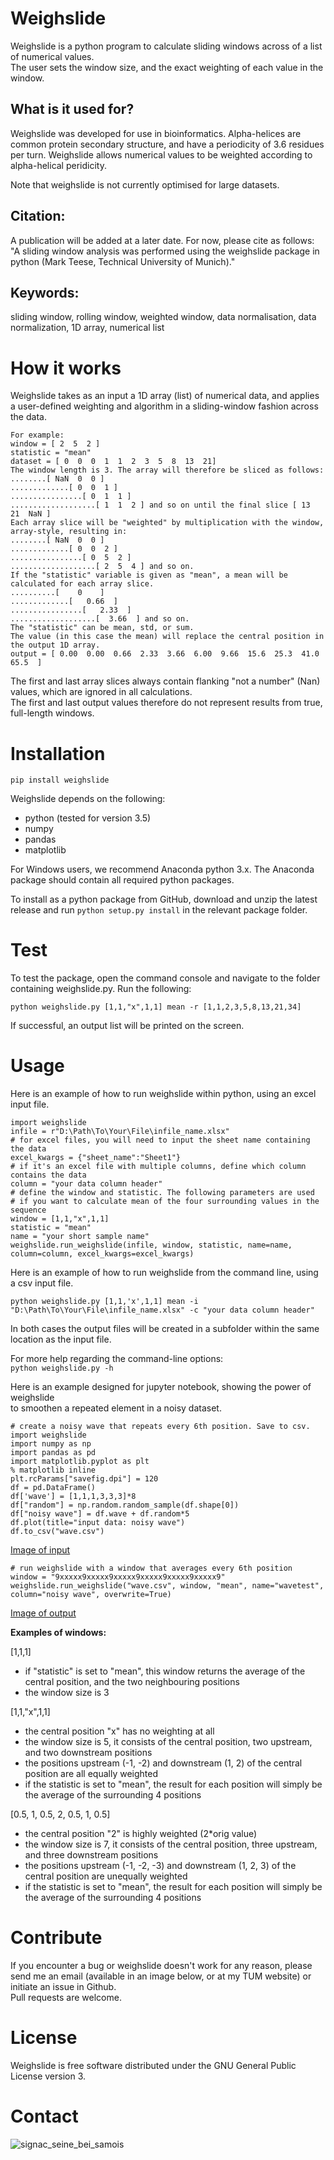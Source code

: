# Weighslide  
  
Weighslide is a python program to calculate sliding windows across of a list of numerical values.  
The user sets the window size, and the exact weighting of each value in the window.  
  
## What is it used for?
Weighslide was developed for use in bioinformatics. Alpha-helices are common protein secondary structure, and have
a periodicity of 3.6 residues per turn. Weighslide allows numerical values to be weighted according to alpha-helical peridicity.

Note that weighslide is not currently optimised for large datasets.
  
## Citation:  
A publication will be added at a later date. For now, please cite as follows:  
"A sliding window analysis was performed using the weighslide package in python (Mark Teese, Technical University of Munich)."<br>  

## Keywords:  
sliding window, rolling window, weighted window, data normalisation, data normalization, 1D array, numerical list<br>  
  
  
# How it works  
Weighslide takes as an input a 1D array (list) of numerical data, and applies a user-defined weighting and algorithm in a sliding-window fashion across the data.  
      
```  
For example:  
window = [ 2  5  2 ]  
statistic = "mean"  
dataset = [ 0  0  0  1  1  2  3  5  8  13  21]  
The window length is 3. The array will therefore be sliced as follows:  
........[ NaN  0  0 ]  
.............[ 0  0  1 ]  
................[ 0  1  1 ]  
...................[ 1  1  2 ] and so on until the final slice [ 13  21  NaN ]  
Each array slice will be "weighted" by multiplication with the window, array-style, resulting in:  
........[ NaN  0  0 ]  
.............[ 0  0  2 ]  
................[ 0  5  2 ]  
...................[ 2  5  4 ] and so on.  
If the "statistic" variable is given as "mean", a mean will be calculated for each array slice.  
..........[    0    ]  
.............[   0.66  ]  
................[   2.33  ]  
...................[  3.66  ] and so on.  
The "statistic" can be mean, std, or sum.  
The value (in this case the mean) will replace the central position in the output 1D array.  
output = [ 0.00  0.00  0.66  2.33  3.66  6.00  9.66  15.6  25.3  41.0  65.5  ]  
```  
  
The first and last array slices always contain flanking "not a number" (Nan) values, which are ignored in all calculations.  
The first and last output values therefore do not represent results from true, full-length windows.  
  
# Installation

`pip install weighslide`  

Weighslide depends on the following:  
* python (tested for version 3.5)  
* numpy  
* pandas  
* matplotlib  
  
For Windows users, we recommend Anaconda python 3.x. The Anaconda package should contain all required python packages.  
  
To install as a python package from GitHub, download and unzip the latest release and run `python setup.py install` in the relevant package folder.
  
# Test  
To test the package, open the command console and navigate to the folder  
containing weighslide.py. Run the following:  
  
`python weighslide.py [1,1,"x",1,1] mean -r [1,1,2,3,5,8,13,21,34]`  
  
If successful, an output list will be printed on the screen.  
  
# Usage  
Here is an example of how to run weighslide within python, using an excel input file.  
```  
import weighslide  
infile = r"D:\Path\To\Your\File\infile_name.xlsx"  
# for excel files, you will need to input the sheet name containing the data  
excel_kwargs = {"sheet_name":"Sheet1"}  
# if it's an excel file with multiple columns, define which column contains the data  
column = "your data column header"  
# define the window and statistic. The following parameters are used  
# if you want to calculate mean of the four surrounding values in the sequence  
window = [1,1,"x",1,1]  
statistic = "mean"  
name = "your short sample name"  
weighslide.run_weighslide(infile, window, statistic, name=name, column=column, excel_kwargs=excel_kwargs)  
```  
  
Here is an example of how to run weighslide from the command line, using a csv input file.  
```  
python weighslide.py [1,1,'x',1,1] mean -i "D:\Path\To\Your\File\infile_name.xlsx" -c "your data column header"  
```  
In both cases the output files will be created in a subfolder within the same location as the input file.  
  
For more help regarding the command-line options:  
`python weighslide.py -h`  
  
Here is an example designed for jupyter notebook, showing the power of weighslide  
to smoothen a repeated element in a noisy dataset.  
```  
# create a noisy wave that repeats every 6th position. Save to csv.  
import weighslide  
import numpy as np  
import pandas as pd  
import matplotlib.pyplot as plt  
% matplotlib inline  
plt.rcParams["savefig.dpi"] = 120  
df = pd.DataFrame()  
df['wave'] = [1,1,1,3,3,3]*8  
df["random"] = np.random.random_sample(df.shape[0])  
df["noisy wave"] = df.wave + df.random*5  
df.plot(title="input data: noisy wave")  
df.to_csv("wave.csv")  
```  
[Image of input](https://raw.githubusercontent.com/teese/weighslide/master/examples/input.png)  
```  
# run weighslide with a window that averages every 6th position  
window = "9xxxxx9xxxxx9xxxxx9xxxxx9xxxxx9xxxxx9"  
weighslide.run_weighslide("wave.csv", window, "mean", name="wavetest", column="noisy wave", overwrite=True)  
```  
[Image of output](https://raw.githubusercontent.com/teese/weighslide/master/examples/output.png)  
  
  
**Examples of windows:**  
  
[1,1,1]  
* if "statistic" is set to "mean", this window returns the average of the central position, and the two neighbouring positions  
* the window size is 3  
  
  
[1,1,"x",1,1]  
* the central position "x" has no weighting at all  
* the window size is 5, it consists of the central position, two upstream, and two downstream positions  
* the positions upstream (-1, -2) and downstream (1, 2) of the central position are all equally weighted  
* if the statistic is set to "mean", the result for each position will simply be the average of the surrounding 4 positions  
  
[0.5, 1, 0.5, 2, 0.5, 1, 0.5]  
* the central position "2" is highly weighted (2*orig value)  
* the window size is 7, it consists of the central position, three upstream, and three downstream positions  
* the positions upstream (-1, -2, -3) and downstream (1, 2, 3) of the central position are unequally weighted  
* if the statistic is set to "mean", the result for each position will simply be the average of the surrounding 4 positions  
  
# Contribute  
If you encounter a bug or weighslide doesn't work for any reason, please send me an email (available in an image below, or at my TUM website) or initiate an issue in Github.  
Pull requests are welcome.  
  
# License  
Weighslide is free software distributed under the GNU General Public License version 3.

# Contact

![signac_seine_bei_samois](https://raw.githubusercontent.com/teese/eccpy/master/docs/images/signac_seine_bei_samois.png)
